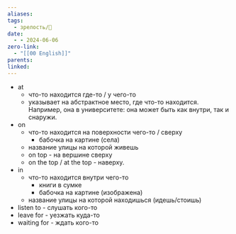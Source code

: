 ```yaml
---
aliases: 
tags:
  - зрелость/🌱
date:
  - - 2024-06-06
zero-link:
  - "[[00 English]]"
parents: 
linked:
---
```

- at 
	- что-то находится где-то / у чего-то
	- указывает на абстрактное место, где что-то находится. Например, она в университете: она может быть как внутри, так и снаружи.
- on
	- что-то находится на поверхности чего-то / сверху
		- бабочка на картине (села)
	- название улицы на которой живешь
	- on top - на вершине сверху
	- on the top / at the top - наверху.
- in
	- что-то находится внутри чего-то
		- книги в сумке
		- бабочка на картине (изображена)
	- название улицы на которой находишься (идешь/стоишь)
- listen to - слушать кого-то
- leave for - уезжать куда-то
- waiting for - ждать кого-то